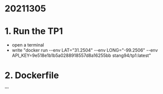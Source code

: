 # 20211305

# 1. Run the TP1
- open a terminal
- write "docker run --env LAT="31.2504" --env LONG="-99.2506" --env API_KEY=9e518e1b1b5a0288918557d8a16255bb stang94/tp1:latest"

# 2. Dockerfile
'''